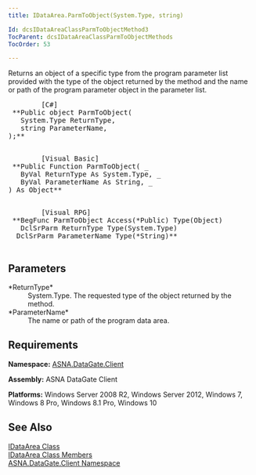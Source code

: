 ```yaml
---
title: IDataArea.ParmToObject(System.Type, string)

Id: dcsIDataAreaClassParmToObjectMethod3
TocParent: dcsIDataAreaClassParmToObjectMethods
TocOrder: 53

---
```


Returns an object of a specific type from the program parameter list provided with the type of the object returned by the method and the name or path of the program parameter object in the parameter list.
<pre class="prettyprint">
        <span class="lang">[C#]</span>
 **Public object ParmToObject(
   System.Type ReturnType,
   string ParameterName,
);** 
      </pre>
<pre class="prettyprint">
        <span class="lang">[Visual Basic] </span>
 **Public Function ParmToObject( _
   ByVal ReturnType As System.Type, _
   ByVal ParameterName As String, _
) As Object** 
      </pre>
<pre class="prettyprint">
        <span class="lang">[Visual RPG]</span>
 **BegFunc ParmToObject Access(*Public) Type(Object)
   DclSrParm ReturnType Type(System.Type)<br />  DclSrParm ParameterName Type(*String)** 
      </pre>

## Parameters

<dl>
        <dt>
 *ReturnType* 
        </dt>
        <dd>System.Type.  The requested type of the object returned by the method. </dd>
        <dt>
 *ParameterName* 
        </dt>
        <dd>		The name or path of the program data area.</dd>
</dl>

## Requirements

**Namespace:** [ASNA.DataGate.Client](datagate-client-namespace.html) 

**Assembly:** ASNA DataGate Client

**Platforms:** Windows Server 2008 R2, Windows Server 2012, Windows 7, Windows 8 Pro, Windows 8.1 Pro, Windows 10
## See Also


[IDataArea Class](idataarea-class.html)
      <br />
[IDataArea Class Members](dcsIDataAreaMembers.html)
      <br />
[ASNA.DataGate.Client Namespace](datagate-client-namespace.html)

